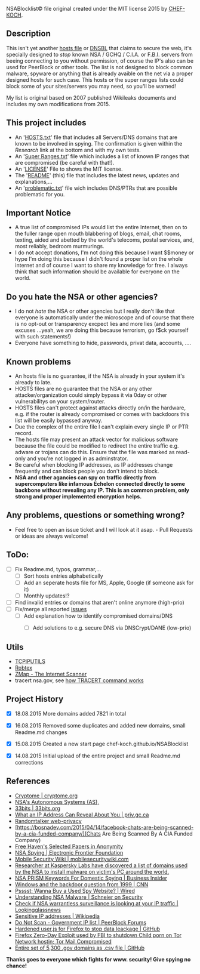 NSABlocklist© file original created under the MIT license 2015 by [CHEF-KOCH](https://github.com/CHEF-KOCH).


Description
------------
This isn't yet another [hosts file](https://en.wikipedia.org/wiki/Hosts_(file)) or [DNSBL](https://en.wikipedia.org/wiki/DNSBL) that claims to secure the web, it's specially designed to _stop_ known NSA / GCHQ / C.I.A. or F.B.I. servers from beeing connecting to you without permission, of course the IP's also can be used for PeerBlock or other tools. The list is not designed to block common malware, spyware or anything that is already avaible on the net via a proper designed hosts for such case. This hosts or the super ranges lists could block some of your sites/servers you may need, so you'll be warned!


My list is original based on 2007 published Wikileaks documents and includes my own modifications from 2015.


This project includes
------------
* An '[HOSTS.txt](https://github.com/CHEF-KOCH/NSABlocklist/blob/master/HOSTS.txt)' file that includes all Servers/DNS domains that are known to be involved in spying. The confirmation is given within the _Research_ link at the bottom and with my own tests.
* An '[Super Ranges.txt](https://github.com/CHEF-KOCH/NSABlocklist/blob/master/Super%20Ranges.txt)' file which includes a list of known IP ranges that are compromised (be careful with that!).
* An '[LICENSE](https://github.com/CHEF-KOCH/NSABlocklist/blob/master/LICENSE)' File to shows the MIT license.
* The '[README](https://github.com/CHEF-KOCH/NSABlocklist/blob/master/README.md)' (this) file that includes the latest news, updates and explanations,...
* An '[problematic.txt](https://github.com/CHEF-KOCH/NSABlocklist/blob/master/problematic.txt)' file wich includes DNS/PTRs that are possible problematic for you. 


Important Notice
------------
* A true list of compromised IPs would list the entire Internet, then on to the fuller range open mouth blabbering of blogs, email, chat rooms, texting, aided and abetted by the world's telecoms, postal services, and, most reliably, bedroom  murmurings.
* I do not accept donations, I'm not doing this because I want $$money or hype I'm doing this because I didn't found a proper list on the whole internet and of course I want to share my knowledge for free. I always think that such information should be available for everyone on the world.


Do you hate the NSA or other agencies?
------------
* I do not _hate_ the NSA or other agencies but I really don't like that everyone is automatically under the microscope and of course that there is no opt-out or transparency excpect lies and more lies (and some excuses ...yeah, we are doing this because terrorism, go f$ck yourself with such statements!)
* Everyone have something to hide, passwords, privat data, accounts, ....


Known problems
------------
* An hosts file is no guarantee, if the NSA is already in your system it's already to late.
* HOSTS files are no guarantee that the NSA or any other attacker/organization could simply bypass it via 0day or other vulnerabilitys on your system/router.
* HOSTS files can't protect against attacks directly on/in the hardware, e.g. if the router is already compromised or comes with backdoors this list will be easily bypassed anyway.
* Due the complex of the entire file I can't explain every single IP or PTR record.
* The hosts file may present an attack vector for malicious software because the file could be modified to redirect the entire traffic e.g. adware or trojans can do this. Ensure that the file was marked as read-only and you're not logged in as adminstrator.
* Be careful when blocking IP addresses, as IP addresses change frequently and can block people you don't intend to block.
* **NSA and other agancies can spy on traffic directly from supercomputers like infamous Echelon connected directly to some backbone without revealing any IP. This is an common problem, only strong and proper implemented encryption helps.**


Any problems, questions or something wrong?
------------

* Feel free to open an issue ticket and I will look at it asap. - Pull Requests or ideas are always welcome!


ToDo:
------------

- [ ] Fix Readme.md, typos, grammar,...
  - [ ] Sort hosts entries alphabetically
  - [ ] Add an seperate hosts file for MS, Apple, Google (if someone ask for it) 
  - [ ] Monthly updates!?
- [ ] Find invalid entries or domains that aren't online anymore (high-prio)
- [ ] Fix/merge all reported [issues](https://github.com/CHEF-KOCH/NSABlocklist/issues)
  - [ ] Add explanation how to identify compromised domains/DNS
	- [ ] Add solutions to e.g. secure DNS via DNSCrypt/DANE (low-prio)


Utils
------------

* [TCPIPUTILS](http://www.tcpiputils.com/)
* [Robtex](https://www.robtex.com)
* [ZMap - The Internet Scanner](https://zmap.io/)
* tracert nsa.gov, see [how TRACERT command works](http://support.microsoft.com/?kbid=162326)


Project History
------------

- [x] 18.08.2015 More domains added 7821 in total
- [x] 16.08.2015 Removed some duplicates and added new domains, small Readme.md changes
- [x] 15.08.2015 Created a new start page chef-koch.github.io/NSABlocklist
- [x] 14.08.2015 Initial upload of the entire project and small Readme.md corrections


References
------------

* [Cryptome | cryptome.org](http://cryptome.info/0001/ip-tla.htm)
* [NSA's Autonomous Systems (AS),](https://www.robtex.net/?_escaped_fragment_=dns%3Dnsa.gov#!dns=nsa.gov)
* [33bits | 33bits.org](http://33bits.org/)
* [What an IP Address Can Reveal About You | priv.gc.ca](https://www.priv.gc.ca/information/research-recherche/2013/ip_201305_e.asp)
* [Randomtalker web-privacy](http://randomwalker.info/web-privacy/)
* [https://bosnadev.com/2015/04/14/facebook-chats-are-being-scanned-by-a-cia-funded-company/](Chats Are Being Scanned By A CIA Funded Company)
* [Free Haven's Selected Papers in Anonymity](http://freehaven.net/anonbib/)
* [NSA Spying | Electronic Frontier Foundation](https://www.eff.org/de/nsa-spying)
* [Mobile Security Wiki | mobilesecuritywiki.com](https://mobilesecuritywiki.com/)
* [Researcher at Kaspersky Labs have discovered a list of domains used by the NSA to install malware on victim's PC around the world.](https://www.hackread.com/here-is-a-list-of-urls-used-by-the-nsa-to-install-malware-on-pcs-worldwide/)
* [NSA PRISM Keywords For Domestic Spying | Business Insider](http://www.businessinsider.com/nsa-prism-keywords-for-domestic-spying-2013-6?IR=T)
* [Windows and the backdoor question from 1999 | CNN](http://edition.cnn.com/TECH/computing/9909/03/windows.nsa.02/)
* [Psssst: Wanna Buy a Used Spy Website? | Wired](http://www.wired.com/2015/03/nsa_domains/)
* [Understanding NSA Malware | Schneier on Security](https://www.schneier.com/blog/archives/2015/02/understanding_n.html)
* [Check if NSA warrantless surveillance is looking at your IP traffic | Lookingglassnews](http://www.lookingglassnews.org/viewstory.php?storyid=6861)
* [Sensitive IP addresses | Wikipedia](https://en.wikipedia.org/wiki/Wikipedia:Sensitive_IP_addresses)
* [Do Not Scan - Government IP list | PeerBlock Forums](http://forums.peerblock.com/read.php?8,14794,14794)
* [Hardened user.js for Firefox to stop data leackage | GitHub](https://github.com/pyllyukko/user.js)
* [Firefox Zero-Day Exploit used by FBI to shutdown Child porn on Tor Network hostin; Tor Mail Compromised](https://thehackernews.com/2013/08/Firefox-Exploit-Tor-Network-child-pornography-Freedom-Hosting.html)
* [Entire set of 5,300 .gov domains as .csv file | GitHub](https://gsa.github.io/data/dotgov-domains/2014-12-01-full.csv)


**Thanks goes to everyone which fights for www. security! Give spying no chance!**
